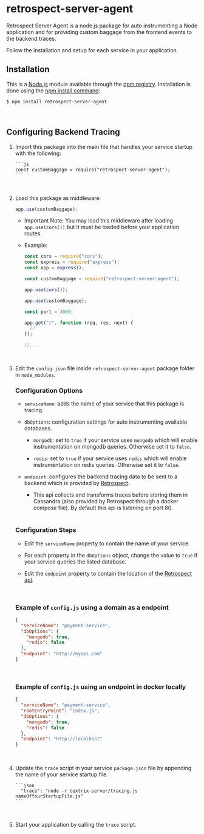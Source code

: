 # retrospect-server-agent

Retrospect Server Agent is a node.js package for auto instrumenting a Node application and for providing custom baggage from the frontend events to the backend traces.

Follow the installation and setup for each service in your application.
<br>

## Installation

This is a [Node.js](https://nodejs.org/en/) module available through the [npm registry](https://www.npmjs.com/). Installation is done using the [npm install command](https://docs.npmjs.com/downloading-and-installing-packages-locally):

```
$ npm install retrospect-server-agent
```

<br>

## Configuring Backend Tracing

1.  Import this package into the main file that handles your service startup with the following:

        ```js
        const customBaggage = require("retrospect-server-agent");
        ```

    <br>

2.  Load this package as middleware:

    ```js
    app.use(customBaggage);
    ```

    - Important Note: You may load this middleware after loading `app.use(cors())` but it must be loaded before your application routes.

    - Example:

      ```js
      const cors = require("cors");
      const express = require("express");
      const app = express();

      const customBaggage = require("retrospect-server-agent");

      app.use(cors());

      app.use(customBaggage);

      const port = 3000;

      app.get("/", function (req, res, next) {
        //
      });

      //....
      ```

      <br>

3.  Edit the `config.json` file inside `retrospect-server-agent` package folder in `node_modules`.

    ### Configuration Options

    - `serviceName`: adds the name of your service that this package is tracing.

    - `dbOptions`: configuration settings for auto instrumenting available databases.

      - `mongodb`: set to `true` if your service uses `mongodb` which will enable instrumentation on mongodb queries. Otherwise set it to `false`.

      - `redis`: set to `true` if your service uses `redis` which will enable instrumentation on redis queries. Otherwise set it to `false`.

    - `endpoint`: configures the backend tracing data to be sent to a backend which is provided by [Retrospect](https://github.com/Team-Retrospect/retrospect-api).

      - This api collects and transforms traces before storing them in Cassandra (also provided by Retrospect through a docker compose file). By default this api is listening on port 80.

      <br>

    ### Configuration Steps

    - Edit the `serviceName` property to contain the name of your service.

    - For each property in the `dbOptions` object, change the value to `true` if your service queries the listed database.

    - Edit the `endpoint` property to contain the location of the [Retrospect api](https://github.com/Team-Retrospect/retrospect-api).

      <br>

    ### Example of `config.js` using a domain as a endpoint

    ```json
    {
      "serviceName": "payment-service",
      "dbOptions": {
        "mongodb": true,
        "redis": false
      },
      "endpoint": "http://myapi.com"
    }
    ```

      <br>

    ### Example of `config.js` using an endpoint in docker locally

    ```json
    {
      "serviceName": "payment-service",
      "rootEntryPoint": "index.js",
      "dbOptions": {
        "mongodb": true,
        "redis": false
      },
      "endpoint": "http://localhost"
    }
    ```

    <br>

4.  Update the `trace` script in your service `package.json` file by appending the name of your service startup file.

        ```json
          "trace": "node -r textrix-server/tracing.js nameOfYourStartupFile.js"
        ```

    <br>

5.  Start your application by calling the `trace` script.

